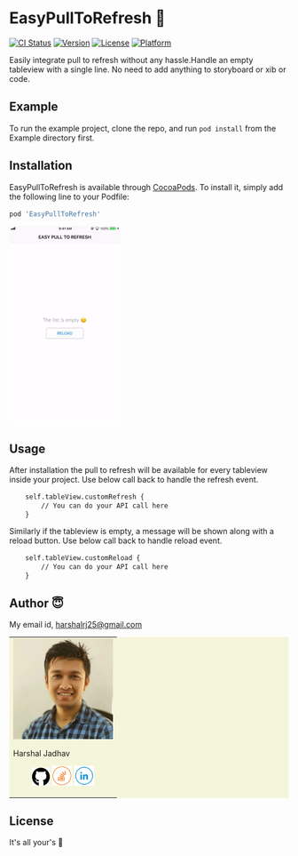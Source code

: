 # EasyPullToRefresh  :loudspeaker:

[![CI Status](https://img.shields.io/travis/harshalrj25/EasyPullToRefresh.svg?style=flat)](https://travis-ci.org/harshalrj25/EasyPullToRefresh)
[![Version](https://img.shields.io/cocoapods/v/EasyPullToRefresh.svg?style=flat)](https://cocoapods.org/pods/EasyPullToRefresh)
[![License](https://img.shields.io/cocoapods/l/EasyPullToRefresh.svg?style=flat)](https://cocoapods.org/pods/EasyPullToRefresh)
[![Platform](https://img.shields.io/cocoapods/p/EasyPullToRefresh.svg?style=flat)](https://cocoapods.org/pods/EasyPullToRefresh)

Easily integrate pull to refresh without any hassle.Handle an empty tableview with a single line. No need to add anything to storyboard or xib or code.

## Example

To run the example project, clone the repo, and run `pod install` from the Example directory first.

## Installation

EasyPullToRefresh is available through [CocoaPods](https://cocoapods.org). To install
it, simply add the following line to your Podfile:

```ruby
pod 'EasyPullToRefresh'
```
![alt text](https://github.com/harshalrj25/MasterAssetsRepo/blob/master/EasyPullToRefresh.gif "TableView")

## Usage

After installation the pull to refresh will be available for every tableview inside your project.
Use below call back to handle the refresh event.

        self.tableView.customRefresh {
            // You can do your API call here
        }
        
Similarly if the tableview is empty, a message will be shown along with a reload button.
Use below call back to handle reload event.

        self.tableView.customReload {
            // You can do your API call here
        }

## Author :innocent:

My email id, harshalrj25@gmail.com

<table style="background-color:#F5F5DC">
<tr>
<td>
<img src="https://github.com/harshalrj25/MasterAssetsRepo/blob/master/myAvatar.jpg" width="180"/>

Harshal Jadhav

<p align="center">
<a href = "https://github.com/harshalrj25"><img src = "https://github.com/harshalrj25/MasterAssetsRepo/blob/master/gitHubLogo.png" width="32" height = "33"/></a>
<a href = "https://stackoverflow.com/users/7882093/harshal-jadhav?tab=profile"><img src = "https://github.com/harshalrj25/MasterAssetsRepo/blob/master/stackoverflow svg icon.svg" width="36" height="36"/></a>
<a href = "https://www.linkedin.com/in/harshal-jadhav-298ba416a/"><img src = "https://github.com/harshalrj25/MasterAssetsRepo/blob/master/linkedInLogo.svg" width="36" height="36"/></a>
</p>
</td>
</tr> 
</table>

## License


It's all your's :gift: 
